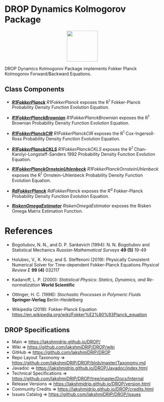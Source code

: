 # DROP Dynamics Kolmogorov Package

<p align="center"><img src="https://github.com/lakshmiDRIP/DROP/blob/master/DRIP_Logo.gif?raw=true" width="100"></p>

DROP Dynamics Kolmogorov Package implements Fokker Planck Kolmogorov Forward/Backward Equations.


## Class Components

 * [***R1FokkerPlanck***](https://github.com/lakshmiDRIP/DROP/tree/master/src/main/java/org/drip/dynamics/kolmogorov/R1FokkerPlanck.java)
 <i>R1FokkerPlanck</i> exposes the R<sup>1</sup> Fokker-Planck Probability Density Function Evolution Equation.

 * [***R1FokkerPlanckBrownian***](https://github.com/lakshmiDRIP/DROP/tree/master/src/main/java/org/drip/dynamics/kolmogorov/R1FokkerPlanckBrownian.java)
 <i>R1FokkerPlanckBrownian</i> exposes the R<sup>1</sup> Brownian Probability Density Function Evolution Equation.

 * [***R1FokkerPlanckCIR***](https://github.com/lakshmiDRIP/DROP/tree/master/src/main/java/org/drip/dynamics/kolmogorov/R1FokkerPlanckCIR.java)
 <i>R1FokkerPlanckCIR</i> exposes the R<sup>1</sup> Cox-Ingersoll-Ross Probability Density Function Evolution Equation.

 * [***R1FokkerPlanckCKLS***](https://github.com/lakshmiDRIP/DROP/tree/master/src/main/java/org/drip/dynamics/kolmogorov/R1FokkerPlanckCKLS.java)
 <i>R1FokkerPlanckCKLS</i> exposes the R<sup>1</sup> Chan-Karolyi-Longstaff-Sanders 1992 Probability Density Function Evolution Equation.

 * [***R1FokkerPlanckOrnsteinUhlenbeck***](https://github.com/lakshmiDRIP/DROP/tree/master/src/main/java/org/drip/dynamics/kolmogorov/R1FokkerPlanckOrnsteinUhlenbeck.java)
 <i>R1FokkerPlanckOrnsteinUhlenbeck</i> exposes the R<sup>1</sup> Ornstein-Uhlenbeck Probability Density Function Evolution Equation.

 * [***RdFokkerPlanck***](https://github.com/lakshmiDRIP/DROP/tree/master/src/main/java/org/drip/dynamics/kolmogorov/RdFokkerPlanck.java)
 <i>RdFokkerPlanck</i> exposes the R<sup>d</sup> Fokker-Planck Probability Density Function Evolution Equation.

 * [***RiskenOmegaEstimator***](https://github.com/lakshmiDRIP/DROP/tree/master/src/main/java/org/drip/dynamics/kolmogorov/RiskenOmegaEstimator.java)
 <i>RiskenOmegaEstimator</i> exposes the Risken Omega Matrix Estimation Function.


# References

 * Bogoliubov, N. N., and D. P. Sankevich (1994): N. N. Bogoliubov and Statistical Mechanics <i>Russian Mathematical Surveys</i> <b>49 (5)</b> 19-49

 * Holubec, V., K. Kroy, and S. Steffenoni (2019): Physically Consistent Numerical Solver for Time-dependent Fokker-Planck Equations <i>Physical Review E</i> <b>99 (4)</b> 032117

 * Kadanoff, L. P. (2000): <i>Statistical Physics: Statics, Dynamics, and Re-normalization</i> <b>World Scientific</b>

 * Ottinger, H. C. (1996): <i>Stochastic Processes in Polymeric Fluids</i> <b>Springer-Verlag</b> Berlin-Heidelberg

 * Wikipedia (2019): Fokker-Planck Equation https://en.wikipedia.org/wiki/Fokker%E2%80%93Planck_equation


## DROP Specifications

 * Main                     => https://lakshmidrip.github.io/DROP/
 * Wiki                     => https://github.com/lakshmiDRIP/DROP/wiki
 * GitHub                   => https://github.com/lakshmiDRIP/DROP
 * Repo Layout Taxonomy     => https://github.com/lakshmiDRIP/DROP/blob/master/Taxonomy.md
 * Javadoc                  => https://lakshmidrip.github.io/DROP/Javadoc/index.html
 * Technical Specifications => https://github.com/lakshmiDRIP/DROP/tree/master/Docs/Internal
 * Release Versions         => https://lakshmidrip.github.io/DROP/version.html
 * Community Credits        => https://lakshmidrip.github.io/DROP/credits.html
 * Issues Catalog           => https://github.com/lakshmiDRIP/DROP/issues
